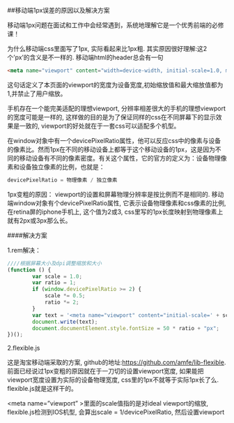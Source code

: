 ##移动端1px误差的原因以及解决方案

移动端1px问题在面试和工作中会经常遇到，系统地理解它是一个优秀前端的必修课！

为什么移动端css里面写了1px, 实际看起来比1px粗. 其实原因很好理解:这2个’px’的含义是不一样的. 移动端html的header总会有一句
```html
<meta name="viewport" content="width=device-width, initial-scale=1.0, maximum-scale=1.0, user-scalable=no">
```

这句话定义了本页面的viewport的宽度为设备宽度,初始缩放值和最大缩放值都为1,并禁止了用户缩放。 

手机存在一个能完美适配的理想viewport, 分辨率相差很大的手机的理想viewport的宽度可能是一样的, 这样做的目的是为了保证同样的css在不同屏幕下的显示效果是一致的, viewport的好处就在于一套css可以适配多个机型。

在window对象中有一个devicePixelRatio属性，他可以反应css中的像素与设备的像素比。然而1px在不同的移动设备上都等于这个移动设备的1px，这是因为不同的移动设备有不同的像素密度。有关这个属性，它的官方的定义为：设备物理像素和设备独立像素的比例，也就是：

```javascript
devicePixelRatio = 物理像素 / 独立像素
```
1px变粗的原因： viewport的设置和屏幕物理分辨率是按比例而不是相同的. 移动端window对象有个devicePixelRatio属性, 它表示设备物理像素和css像素的比例, 在retina屏的iphone手机上, 这个值为2或3, css里写的1px长度映射到物理像素上就有2px或3px那么长。

####解决方案 

1.rem解决：
```javascript
////根据屏幕大小及dpi调整缩放和大小 
(function () {
        var scale = 1.0;
        var ratio = 1;
        if (window.devicePixelRatio >= 2) {
            scale *= 0.5;
            ratio *= 2;
        }
        var text = '<meta name="viewport" content="initial-scale=' + scale + ', maximum-scale=' + scale + ',' + ' minimum-scale=' + scale + ', width=device-width,' + ' user-scalable=no" />';
        document.write(text);
        document.documentElement.style.fontSize = 50 * ratio + "px";
})();
```
2.flexible.js 

这是淘宝移动端采取的方案, github的地址:https://github.com/amfe/lib-flexible. 前面已经说过1px变粗的原因就在于一刀切的设置viewport宽度, 如果能把viewport宽度设置为实际的设备物理宽度, css里的1px不就等于实际1px长了么. flexible.js就是这样干的。

&lt;meta name=”viewport” &gt;里面的scale值指的是对ideal viewport的缩放, flexible.js检测到IOS机型, 会算出scale = 1/devicePixelRatio, 然后设置viewport